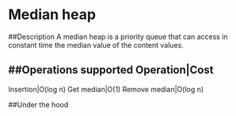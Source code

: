 Median heap
===========
##Description
A median heap is a priority queue that can access in constant time the median value of the content values.

##Operations supported
Operation|Cost
--------------
Insertion|O(log n)
Get median|O(1)
Remove median|O(log n)

##Under the hood
